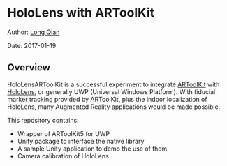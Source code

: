 HoloLens with ARToolKit
===
Author: [Long Qian](https://longqian.me/aboutme)

Date: 2017-01-19

## Overview
HoloLensARToolKit is a successful experiment to integrate [ARToolKit](http://artoolkit.org/) with [HoloLens](https://www.microsoft.com/microsoft-hololens/en-us), or generally UWP (Universal Windows Platform). With fiducial marker tracking provided by ARToolKit, plus the indoor localization of HoloLens, many Augmented Reality applications would be made possible.

This repository contains:
- Wrapper of ARToolKit5 for UWP
- Unity package to interface the native library
- A sample Unity application to demo the use of them
- Camera calibration of HoloLens

